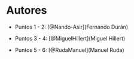 # **Autores**

- Puntos 1 - 2: [@Nando-Asir](Fernando Durán)
  
- Puntos 3 - 4: [@MiguelHillert](Miguel Hillert)

- Puntos 5 - 6: [@RudaManuel](Manuel Ruda)
